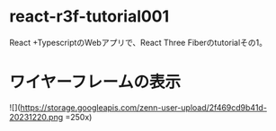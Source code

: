 # react-r3f-tutorial001
React +TypescriptのWebアプリで、React Three Fiberのtutorialその1。

# ワイヤーフレームの表示
![](https://storage.googleapis.com/zenn-user-upload/2f469cd9b41d-20231220.png =250x)
